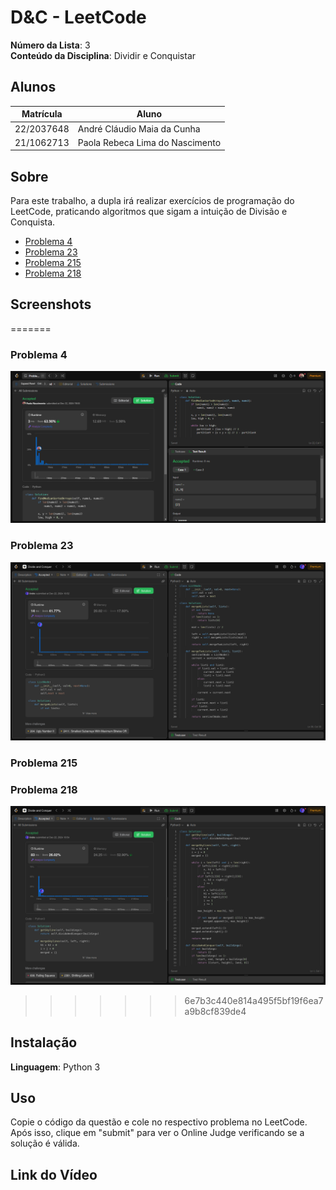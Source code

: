 # D&C - LeetCode

**Número da Lista**: 3<br>
**Conteúdo da Disciplina**: Dividir e Conquistar<br>

## Alunos
|Matrícula | Aluno |
| -- | -- |
| 22/2037648   |  André Cláudio Maia da Cunha |
| 21/1062713 |  Paola Rebeca Lima do Nascimento  |

## Sobre 
Para este trabalho, a dupla irá realizar exercícios de programação do LeetCode, praticando algoritmos que sigam a intuição de Divisão e Conquista.

- [Problema 4](https://leetcode.com/problems/median-of-two-sorted-arrays/description/)
- [Problema 23](https://leetcode.com/problems/merge-k-sorted-lists/description/?envType=problem-list-v2&envId=divide-and-conquer)
- [Problema 215](https://leetcode.com/problems/kth-largest-element-in-an-array/description/)
- [Problema 218](https://leetcode.com/problems/the-skyline-problem/description/?envType=problem-list-v2&envId=divide-and-conquer)

## Screenshots

=======
### Problema 4
![imagem2](assets/problem4.png)
### Problema 23
![imagem2](assets/problem23.png)
### Problema 215
### Problema 218
![imagem4](assets/problem218.png)
>>>>>>> 6e7b3c440e814a495f5bf19f6ea7a9b8cf839de4

## Instalação 
**Linguagem**: Python 3<br>

## Uso 
Copie o código da questão e cole no respectivo problema no LeetCode. Após isso, clique em "submit" para ver o Online Judge verificando se a solução é válida.

## Link do Vídeo





